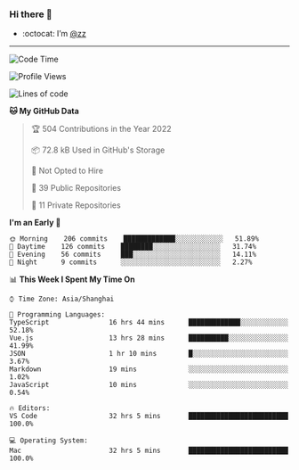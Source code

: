 ### Hi there 👋

- :octocat: I’m [@zz](https://github.com/holazz)

---

<!--START_SECTION:waka-->
![Code Time](http://img.shields.io/badge/Code%20Time-0%20secs-blue)

![Profile Views](http://img.shields.io/badge/Profile%20Views-17-blue)

![Lines of code](https://img.shields.io/badge/From%20Hello%20World%20I%27ve%20Written-736%20Thousand%20lines%20of%20code-blue)

**🐱 My GitHub Data** 

> 🏆 504 Contributions in the Year 2022
 > 
> 📦 72.8 kB Used in GitHub's Storage 
 > 
> 🚫 Not Opted to Hire
 > 
> 📜 39 Public Repositories 
 > 
> 🔑 11 Private Repositories  
 > 
**I'm an Early 🐤** 

```text
🌞 Morning    206 commits    █████████████░░░░░░░░░░░░   51.89% 
🌆 Daytime    126 commits    ████████░░░░░░░░░░░░░░░░░   31.74% 
🌃 Evening    56 commits     ███░░░░░░░░░░░░░░░░░░░░░░   14.11% 
🌙 Night      9 commits      ░░░░░░░░░░░░░░░░░░░░░░░░░   2.27%

```


📊 **This Week I Spent My Time On** 

```text
⌚︎ Time Zone: Asia/Shanghai

💬 Programming Languages: 
TypeScript               16 hrs 44 mins      █████████████░░░░░░░░░░░░   52.18% 
Vue.js                   13 hrs 28 mins      ██████████░░░░░░░░░░░░░░░   41.99% 
JSON                     1 hr 10 mins        █░░░░░░░░░░░░░░░░░░░░░░░░   3.67% 
Markdown                 19 mins             ░░░░░░░░░░░░░░░░░░░░░░░░░   1.02% 
JavaScript               10 mins             ░░░░░░░░░░░░░░░░░░░░░░░░░   0.54%

🔥 Editors: 
VS Code                  32 hrs 5 mins       █████████████████████████   100.0%

💻 Operating System: 
Mac                      32 hrs 5 mins       █████████████████████████   100.0%

```


<!--END_SECTION:waka-->
